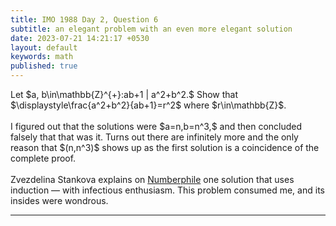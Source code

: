 ```yaml
---
title: IMO 1988 Day 2, Question 6
subtitle: an elegant problem with an even more elegant solution
date: 2023-07-21 14:21:17 +0530
layout: default
keywords: math
published: true
---
```


<p> Let $a, b\in\mathbb{Z}^{+}:ab+1 | a^2+b^2.$ Show that
$\displaystyle\frac{a^2+b^2}{ab+1}=r^2$
where $r\in\mathbb{Z}$.<br><br> I figured out that the solutions were $a=n,b=n^3,$
and then concluded falsely that that was it. Turns out there are infinitely more and
the only reason that $(n,n^3)$ shows up as the first solution is a coincidence of
the complete proof.<br><br> Zvezdelina Stankova explains on <a
href="https://www.youtube.com/watch?v=NcaYEaVTA4g">Numberphile</a> one solution
that uses induction — with infectious enthusiasm. This problem consumed me, and its
insides were wondrous.
</p>


---
